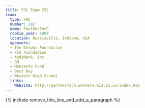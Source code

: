```yaml
---
title: FRC Team 292
team:
  type: FRC
  number: 292
  name: PantherTech
  rookie_year: 1999
  location: Russiaville, Indiana, USA
  sponsors:
  - The Delphi Foundation
  - FCA Foundation
  - AndyMark, Inc.
  - GM
  - Monsanto Fund
  - Best Buy
  - Western High School
  links:
    Website: http://panthertech.western.k12.in.us/index.htm
---
```


{% include remove_this_line_and_add_a_paragraph %}